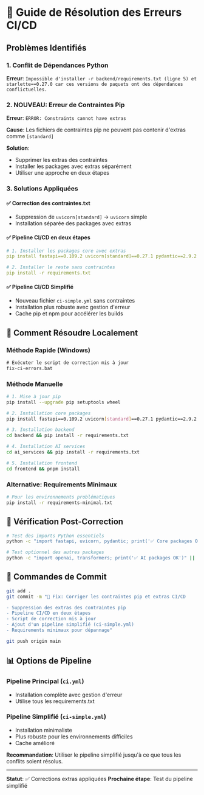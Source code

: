 # 🔧 Guide de Résolution des Erreurs CI/CD

## Problèmes Identifiés

### 1. Conflit de Dépendances Python
**Erreur**: `Impossible d'installer -r backend/requirements.txt (ligne 5) et starlette==0.27.0 car ces versions de paquets ont des dépendances conflictuelles.`

### 2. **NOUVEAU**: Erreur de Contraintes Pip
**Erreur**: `ERROR: Constraints cannot have extras`

**Cause**: Les fichiers de contraintes pip ne peuvent pas contenir d'extras comme `[standard]`

**Solution**: 
- Supprimer les extras des contraintes
- Installer les packages avec extras séparément
- Utiliser une approche en deux étapes

### 3. Solutions Appliquées

#### ✅ Correction des contraintes.txt
- Suppression de `uvicorn[standard]` → `uvicorn` simple
- Installation séparée des packages avec extras

#### ✅ Pipeline CI/CD en deux étapes
```yaml
# 1. Installer les packages core avec extras
pip install fastapi==0.109.2 uvicorn[standard]==0.27.1 pydantic==2.9.2

# 2. Installer le reste sans contraintes
pip install -r requirements.txt
```

#### ✅ Pipeline CI/CD Simplifié
- Nouveau fichier `ci-simple.yml` sans contraintes
- Installation plus robuste avec gestion d'erreur
- Cache pip et npm pour accélérer les builds

## 🚀 Comment Résoudre Localement

### Méthode Rapide (Windows)
```cmd
# Exécuter le script de correction mis à jour
fix-ci-errors.bat
```

### Méthode Manuelle
```bash
# 1. Mise à jour pip
pip install --upgrade pip setuptools wheel

# 2. Installation core packages
pip install fastapi==0.109.2 uvicorn[standard]==0.27.1 pydantic==2.9.2

# 3. Installation backend
cd backend && pip install -r requirements.txt

# 4. Installation AI services
cd ai_services && pip install -r requirements.txt

# 5. Installation frontend
cd frontend && pnpm install
```

### Alternative: Requirements Minimaux
```bash
# Pour les environnements problématiques
pip install -r requirements-minimal.txt
```

## 📝 Vérification Post-Correction

```bash
# Test des imports Python essentiels
python -c "import fastapi, uvicorn, pydantic; print('✅ Core packages OK')"

# Test optionnel des autres packages
python -c "import openai, transformers; print('✅ AI packages OK')" || echo "⚠️ AI packages optionnels"
```

## 🔄 Commandes de Commit

```bash
git add .
git commit -m "🔧 Fix: Corriger les contraintes pip et extras CI/CD

- Suppression des extras des contraintes pip
- Pipeline CI/CD en deux étapes
- Script de correction mis à jour
- Ajout d'un pipeline simplifié (ci-simple.yml)
- Requirements minimaux pour dépannage"

git push origin main
```

## 📊 Options de Pipeline

### Pipeline Principal (`ci.yml`)
- Installation complète avec gestion d'erreur
- Utilise tous les requirements.txt

### Pipeline Simplifié (`ci-simple.yml`)
- Installation minimaliste
- Plus robuste pour les environnements difficiles
- Cache amélioré

**Recommandation**: Utiliser le pipeline simplifié jusqu'à ce que tous les conflits soient résolus.

---

**Statut**: ✅ Corrections extras appliquées
**Prochaine étape**: Test du pipeline simplifié
